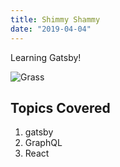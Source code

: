 ```yaml
---
title: Shimmy Shammy
date: "2019-04-04"
---
```


Learning Gatsby!

![Grass]('./grass.png')

## Topics Covered

1. gatsby
1. GraphQL
1. React